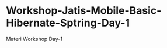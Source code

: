 Workshop-Jatis-Mobile-Basic-Hibernate-Sptring-Day-1
===================================================

Materi Workshop Day-1
